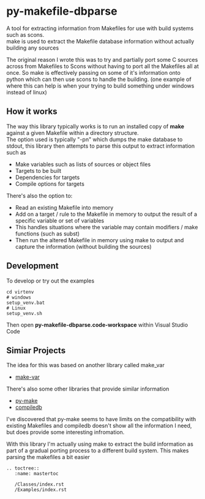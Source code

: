 # py-makefile-dbparse

A tool for extracting information from Makefiles for use with build systems such as scons. <br>
make is used to extract the Makefile database information without actually building any sources

The original reason I wrote this was to try and partially port some C sources across from Makefiles to Scons
without having to port all the Makefiles all at once.
So make is effectively passing on some of it's information onto python which can then use scons to handle the building.
(one example of where this can help is when your trying to build something under windows instead of linux)

## How it works

The way this library typically works is to run an installed copy of **make** against a given Makefile within a directory structure. <br>
The option used is typically "-pn" which dumps the make database to stdout, this library then attempts to parse this output to extract information such as

  * Make variables such as lists of sources or object files
  * Targets to be built
  * Dependencies for targets
  * Compile options for targets

There's also the option to:

  * Read an existing Makefile into memory
  * Add on a target / rule to the Makefile in memory to output the result of a specific variable or set of variables
  * This handles situations where the variable may contain modifiers / make functions (such as subst)
  * Then run the altered Makefile in memory using make to output and capture the information (without building the sources)

## Development

To develop or try out the examples

```
cd virtenv
# windows
setup_venv.bat
# Linux
setup_venv.sh
```

Then open **py-makefile-dbparse.code-workspace** within Visual Studio Code


## Simiar Projects

The idea for this was based on another library called make_var

  * [make-var](https://github.com/karnigen/make_var)

There's also some other libraries that provide similar information

  * [py-make](https://github.com/tqdm/py-make)
  * [compiledb](https://pypi.org/project/compiledb/)

I've discovered that py-make seems to have limits on the compatibility with existing Makefiles
and compiledb doesn't show all the information I need, but does provide some interesting infromation.

With this library I'm actually using make to extract the build information as part of a gradual porting process to a different build system.
This makes parsing the makefiles a bit easier

```eval_rst
.. toctree::
   :name: mastertoc

   /Classes/index.rst
   /Examples/index.rst
```
